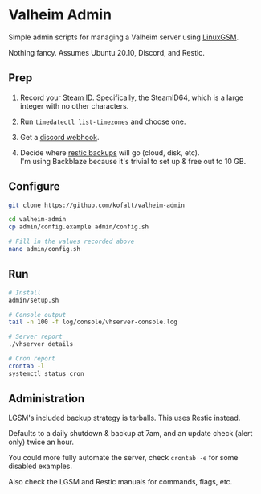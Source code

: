 # Valheim Admin

Simple admin scripts for managing a Valheim server using [LinuxGSM](https://linuxgsm.com/lgsm/vhserver).

Nothing fancy. Assumes Ubuntu 20.10, Discord, and Restic.

## Prep

1. Record your [Steam ID](https://steamcommunity.com/sharedfiles/filedetails/?id=209000244). Specifically, the SteamID64, which is a large integer with no other characters.

1. Run `timedatectl list-timezones` and choose one.

1. Get a [discord webhook](https://support.discord.com/hc/en-us/articles/228383668-Intro-to-Webhooks).

1. Decide where [restic backups](https://restic.readthedocs.io/en/stable/030_preparing_a_new_repo.html#) will go (cloud, disk, etc).<br/>I'm using Backblaze because it's trivial to set up & free out to 10 GB.

## Configure

```sh
git clone https://github.com/kofalt/valheim-admin

cd valheim-admin
cp admin/config.example admin/config.sh

# Fill in the values recorded above
nano admin/config.sh
```

## Run

```sh
# Install
admin/setup.sh

# Console output
tail -n 100 -f log/console/vhserver-console.log

# Server report
./vhserver details

# Cron report
crontab -l
systemctl status cron
```

## Administration

LGSM's included backup strategy is tarballs. This uses Restic instead.

Defaults to a daily shutdown & backup at 7am, and an update check (alert only) twice an hour.

You could more fully automate the server, check `crontab -e` for some disabled examples.

Also check the LGSM and Restic manuals for commands, flags, etc.
